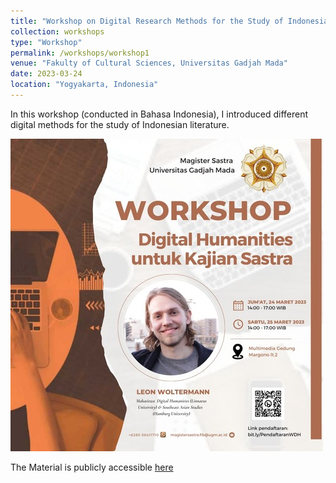 ```yaml
---
title: "Workshop on Digital Research Methods for the Study of Indonesian Literature"
collection: workshops
type: "Workshop"
permalink: /workshops/workshop1
venue: "Fakulty of Cultural Sciences, Universitas Gadjah Mada"
date: 2023-03-24
location: "Yogyakarta, Indonesia"
---
```


In this workshop (conducted in Bahasa Indonesia), I introduced different digital methods for the study of Indonesian literature.

<img src='/images/workshop_fib_ugm.JPG'>

The Material is publicly accessible [here](https://drive.google.com/drive/u/0/folders/1jJxbKMkg22rIt8QqAy3hwtMe-ypXS_d2)


